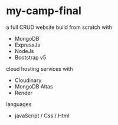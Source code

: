 # my-camp-final

a full CRUD website build from scratch with

- MongoDB
- ExpressJs
- NodeJs
- Bootstrap v5

cloud hosting services with

- Cloudinary
- MongoDB Altas
- Render

languages

- javaScript / Css / Html
